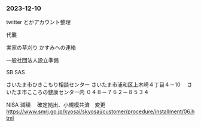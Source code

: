 ### 2023-12-10

twitter とかアカウント整理

代襲

実家の草刈り
かすみへの連絡

一般社団法人設立準備

SB
SAS

さいたま市ひきこもり相談センター さいたま市浦和区上木崎４丁目４－10 　さいたま市こころの健康センター内 ０４８－７６２－８５３４

NISA 減額　
確定拠出、小規模共済　変更
https://www.smrj.go.jp/kyosai/skyosai/customer/procedure/installment/06.html
